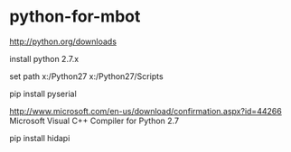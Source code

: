 # python-for-mbot
http://python.org/downloads

install python 2.7.x

set path x:/Python27 x:/Python27/Scripts

pip install pyserial

http://www.microsoft.com/en-us/download/confirmation.aspx?id=44266
Microsoft Visual C++ Compiler for Python 2.7

pip install hidapi

